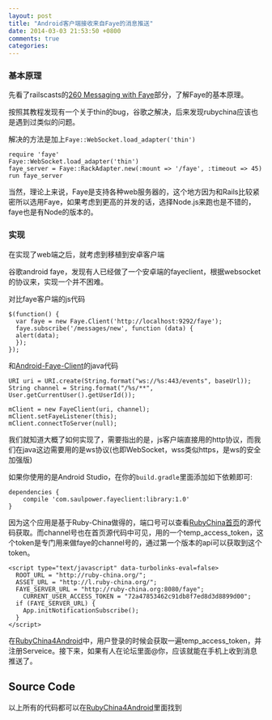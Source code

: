 ```yaml
---
layout: post
title: "Android客户端接收来自Faye的消息推送"
date: 2014-03-03 21:53:50 +0800
comments: true
categories: 
---
```

### 基本原理
先看了railscasts的[260 Messaging with Faye](http://railscasts.com/episodes/260-messaging-with-faye)部分，了解Faye的基本原理。

按照其教程发现有一个关于thin的bug，谷歌之解决，后来发现rubychina应该也是遇到过类似的问题。

解决的方法是加上`Faye::WebSocket.load_adapter('thin')`

	require 'faye'
	Faye::WebSocket.load_adapter('thin')
	faye_server = Faye::RackAdapter.new(:mount => '/faye', :timeout => 45)
	run faye_server
	
当然，理论上来说，Faye是支持各种web服务器的，这个地方因为和Rails比较紧密所以选用Faye，如果考虑到更高的并发的话，选择Node.js来跑也是不错的，faye也是有Node的版本的。

### 实现
在实现了web端之后，就考虑到移植到安卓客户端

谷歌android faye，发现有人已经做了一个安卓端的fayeclient，根据websocket的协议来，实现一个并不困难。

对比faye客户端的js代码

	$(function() {
	  var faye = new Faye.Client('http://localhost:9292/faye');
      faye.subscribe('/messages/new', function (data) {
      alert(data);
      });
	});

和[Android-Faye-Client](https://github.com/saulpower/Android-Faye-Client)的java代码

    URI uri = URI.create(String.format("ws://%s:443/events", baseUrl));
    String channel = String.format("/%s/**", User.getCurrentUser().getUserId());

    mClient = new FayeClient(uri, channel);
    mClient.setFayeListener(this);
    mClient.connectToServer(null);
    
我们就知道大概了如何实现了，需要指出的是，js客户端直接用的http协议，而我们在java这边需要用的是ws协议(也即WebSocket，wss类似https，是ws的安全加强版)

如果你使用的是Android Studio，在你的`build.gradle`里面添加如下依赖即可:

	dependencies {
    	compile 'com.saulpower.fayeclient:library:1.0'
	}

因为这个应用是基于Ruby-China做得的，端口号可以查看[RubyChina首页](view-source:http://ruby-china.org/)的源代码获取。而channel号也在首页源代码中可见，用的一个temp_access_token，这个token是专门用来做faye的channel号的，通过第一个版本的api可以获取到这个token。

	<script type="text/javascript" data-turbolinks-eval=false>
	  ROOT_URL = "http://ruby-china.org/";
	  ASSET_URL = "http://l.ruby-china.org/";
	  FAYE_SERVER_URL = "http://ruby-china.org:8080/faye";
	    CURRENT_USER_ACCESS_TOKEN = "72a47853462c91db8f7ed8d3d8899d00";
	  if (FAYE_SERVER_URL) {
	    App.initNotificationSubscribe();
	  }
	</script>
	
在[RubyChina4Android](https://github.com/gonjay/rubychina4android)中，用户登录的时候会获取一遍temp_access_token，并注册Serveice。接下来，如果有人在论坛里面@你，应该就能在手机上收到消息推送了。

## Source Code
以上所有的代码都可以在[RubyChina4Android](https://github.com/gonjay/rubychina4android)里面找到